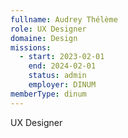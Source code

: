 ```yaml
---
fullname: Audrey Thélème
role: UX Designer
domaine: Design
missions:
  - start: 2023-02-01
    end: 2024-02-01
    status: admin
    employer: DINUM
memberType: dinum
---
```


UX Designer
